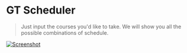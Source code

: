 # GT Scheduler
> Just input the courses you'd like to take. We will show you all the possible combinations of schedule.

[![Screenshot](https://jasonpark.me/gt-scheduler/screenshot.png)](https://jasonpark.me/gt-scheduler/)

